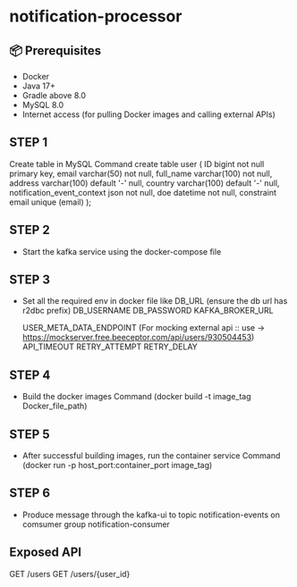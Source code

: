 # notification-processor

## 📦 Prerequisites

- Docker
- Java 17+
- Gradle above 8.0
- MySQL 8.0
- Internet access (for pulling Docker images and calling external APIs)


## STEP 1
Create table in MySQL
Command
create table user
(
    ID                         bigint                   not null
        primary key,
    email                      varchar(50)              not null,
    full_name                  varchar(100)             not null,
    address                    varchar(100) default '-' null,
    country                    varchar(100) default '-' null,
    notification_event_context json                     not null,
    doe                        datetime                 not null,
    constraint email
        unique (email)
);

## STEP 2

- Start the kafka service using the docker-compose file

## STEP 3

- Set all the required env in docker file like
  DB_URL (ensure the db url has r2dbc prefix)
  DB_USERNAME
  DB_PASSWORD
  KAFKA_BROKER_URL
  
  USER_META_DATA_ENDPOINT (For mocking external api :: use -> https://mockserver.free.beeceptor.com/api/users/930504453)
  API_TIMEOUT
  RETRY_ATTEMPT
  RETRY_DELAY


## STEP 4
- Build the docker images
Command (docker build -t image_tag Docker_file_path)

## STEP 5
- After successful building images, run the container service
Command (docker run -p host_port:container_port image_tag)


## STEP 6
- Produce message through the kafka-ui to topic notification-events on comsumer group notification-consumer

## Exposed API
GET /users
GET /users/{user_id}

